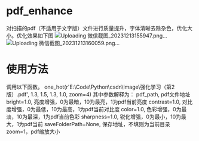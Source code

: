 # pdf_enhance
对扫描的pdf（不适用于文字版）文件进行质量提升，字体清晰去除杂色，优化大小。优化效果如下图
![Uploading 微信截图_20231213155947.png…]()
![Uploading 微信截图_20231213160059.png…]()


# 使用方法
调用以下函数。
one_hot(r'E:\Code\Python\csdn\image\强化学习（第2版）.pdf', 1.3, 1.5, 1.3, 1.0, zoom=4)
其中参数解释为：
pdf_path, pdf文件地址
bright=1.0, 亮度增强，0为最暗，10为最亮，1为pdf当前亮度
contrast=1.0, 对比度增强，0为最低，10为最高，1为pdf当前对比度
color=1.0, 色彩增强，0为最淡，10为最深，1为pdf当前色彩
sharpness=1.0, 锐化增强，0为最小，10为最大，1为pdf当前
saveFolderPath=None, 保存地址，不填则为当前目录
zoom=1，pdf缩放大小
